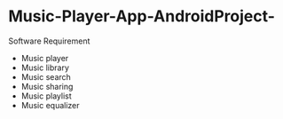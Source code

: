 # Music-Player-App-AndroidProject-

Software Requirement

- Music player
- Music library
- Music search
- Music sharing
- Music playlist
- Music equalizer
